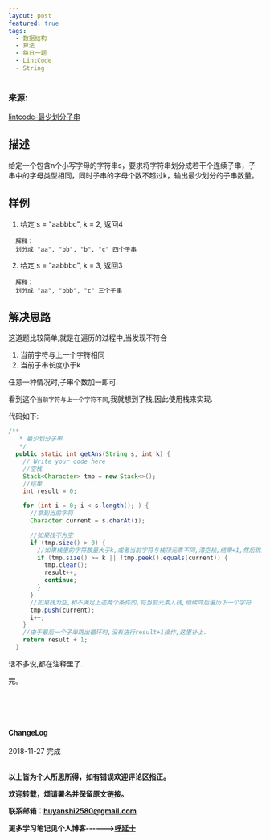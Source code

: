 ```yaml
---
layout: post
featured: true
tags:
  - 数据结构
  - 算法
  - 每日一题
  - LintCode
  - String
---
```


### 来源:   
<a href="https://www.lintcode.com/problem/least-substring/description">lintcode-最少划分子串</a>  

## 描述
给定一个包含n个小写字母的字符串s，要求将字符串划分成若干个连续子串，子串中的字母类型相同，同时子串的字母个数不超过k，输出最少划分的子串数量。


## 样例
1. 给定 s = "aabbbc", k = 2, 返回4

```
  解释：
  划分成 "aa", "bb", "b", "c" 四个子串
```

2. 给定 s = "aabbbc", k = 3, 返回3

```
  解释：
  划分成 "aa", "bbb", "c" 三个子串
```
## 解决思路

这道题比较简单,就是在遍历的过程中,当发现不符合
1. 当前字符与上一个字符相同
2. 当前子串长度小于k

任意一种情况时,子串个数加一即可.

看到这个`当前字符与上一个字符不同`,我就想到了栈,因此使用栈来实现.

代码如下:

```java
/**
   * 最少划分子串
   */
  public static int getAns(String s, int k) {
    // Write your code here
    //空栈
    Stack<Character> tmp = new Stack<>();
    //结果
    int result = 0;

    for (int i = 0; i < s.length(); ) {
      //拿到当前字符
      Character current = s.charAt(i);

      //如果栈不为空
      if (tmp.size() > 0) {
        //如果栈里的字符数量大于k,或者当前字符与栈顶元素不同,清空栈,结果+1,然后跳过后续代码继续循环
        if (tmp.size() >= k || !tmp.peek().equals(current)) {
          tmp.clear();
          result++;
          continue;
        }
      }
      //如果栈为空,和不满足上述两个条件的,将当前元素入栈,继续向后遍历下一个字符
      tmp.push(current);
      i++;
    }
    //由于最后一个子串跳出循环时,没有进行result+1操作,这里补上.
    return result + 1;
  }
```

话不多说,都在注释里了.


完。

<br>
<br>
<br>
<h4>ChangeLog</h4>
2018-11-27 完成
<br>
<br>


**以上皆为个人所思所得，如有错误欢迎评论区指正。**

**欢迎转载，烦请署名并保留原文链接。**

**联系邮箱：huyanshi2580@gmail.com**

**更多学习笔记见个人博客------><a href="{{ site.baseurl }}/">呼延十</a>**
